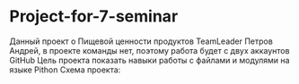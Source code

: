 # Project-for-7-seminar
Данный проект о Пищевой ценности продуктов
TeamLeader Петров Андрей, в проекте команды нет, поэтому работа будет с двух аккаунтов GitHub
Цель проекта показать навыки работы с файлами и модулями на языке Pithon
Схема проекта:
